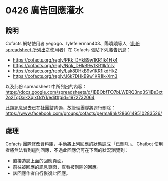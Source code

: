 # 0426 廣告回應灌水

## 說明

Cofacts 網站使用者 yegogo、lylefeierman403、陽曉曉等人（[此份 spreadsheet 所列出](https://docs.google.com/spreadsheets/d/1BBObfTO7bLWERQ3nq3S1iBs3xt2o2TgOxikXqixOdYI/edit#gid=0)之使用者）在 Cofacts 張貼下列廣告訊息：
- https://cofacts.org/reply/PKk_DHkB9w1KR1Ik4Hk4
- https://cofacts.org/reply/Nqk_DHkB9w1KR1Ikfnlv
- https://cofacts.org/reply/Lak8DHkB9w1KR1IkdHkZ
- https://cofacts.org/reply/J6k7DHkB9w1KR1Ik-Xm3

以及此份 spreadsheet 中所列出的內容：
https://docs.google.com/spreadsheets/d/1BBObfTO7bLWERQ3nq3S1iBs3xt2o2TgOxikXqixOdYI/edit#gid=1972732064

此類訊息過去已在社團諮詢過，故管理團隊將逕行刪除：
https://www.facebook.com/groups/cofacts/permalink/2866149510283526/

## 處理
Cofacts 團隊修改資料庫，手動將上列回應的狀態調成「已刪除」。 Chatbot 使用者將無法看到這則回應，不過此回應仍可在下面的狀況瀏覽到：

- 直接造訪上面的回應頁面。
- 前往被回應的訊息頁面，查看被刪除的回應。
- 該回應作者自行恢復此回應。
